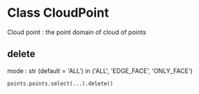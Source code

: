 
# Class CloudPoint

Cloud point : the point domain of cloud of points


## delete

<method GeometryNodeDeleteGeometry>

mode : str (default = 'ALL') in ('ALL', 'EDGE_FACE', 'ONLY_FACE')        
        
```python
points.points.select(...).delete()
```


